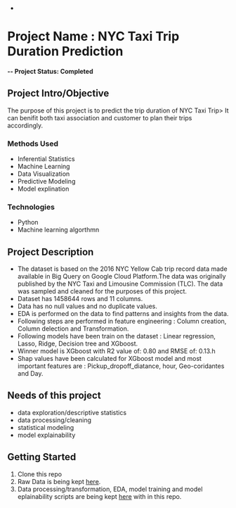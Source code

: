 *

# Project Name : NYC Taxi Trip Duration Prediction

#### -- Project Status: Completed

## Project Intro/Objective
The purpose of this project is to predict the trip duration of NYC Taxi Trip> It can benifit both taxi association and customer to plan their trips accordingly.


### Methods Used
* Inferential Statistics
* Machine Learning
* Data Visualization
* Predictive Modeling
* Model explination

### Technologies
 
* Python
* Machine learning algorthmn

## Project Description
* The dataset is based on the 2016 NYC Yellow Cab trip record data made available in Big Query on Google Cloud Platform.The data was originally published by the NYC Taxi and Limousine Commission (TLC). The data was sampled and cleaned for the purposes of this project.
* Dataset has 1458644 rows and 11 columns.
* Data has no null values and no duplicate values.
* EDA is performed on the data to find patterns and insights from the data.
* Following steps are performed in feature engineering : Column creation, Column delection and Transformation.
* Following models have been train on the dataset : Linear regression, Lasso, Ridge, Decision tree and XGboost.
* Winner model is XGboost with R2 value of: 0.80 and RMSE of: 0.13.h
* Shap values have been calculated for XGboost model and most important features are : Pickup_dropoff_diatance, hour, Geo-coridantes and Day.



## Needs of this project

- data exploration/descriptive statistics
- data processing/cleaning
- statistical modeling
- model explainability


## Getting Started

1. Clone this repo 
2. Raw Data is being kept [here](https://drive.google.com/file/d/1XNFAKhJu76q6e3RI54gd3hmP1gjNrigF/view?usp=sharing).
3. Data processing/transformation, EDA, model training and model eplainability scripts are being kept [here](https://github.com/aynaval/nyc-taxi-trip-duration-predicton/blob/main/NYC_Taxi_Trip_Time_Prediction_Capstone_Project.ipynb) with in this repo.



